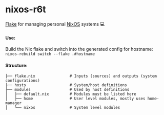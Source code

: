 # nixos-r6t
[Flake](https://www.youtube.com/watch?v=JCeYq72Sko0) for managing personal [NixOS](https://nixos.org/) systems 💻

#### Use:
Build the Nix flake and switch into the generated config for hostname:
`nixos-rebuild switch --flake .#hostname`

#### Structure:
```
├── flake.nix               # Inputs (sources) and outputs (system configurations)
├── hosts                   # System/host definitions
├── modules                 # Used by host definitions
│   ├── default.nix         # Modules must be listed here
│   ├── home                # User level modules, mostly uses home-manager
│   └── nixos               # System level modules
```
